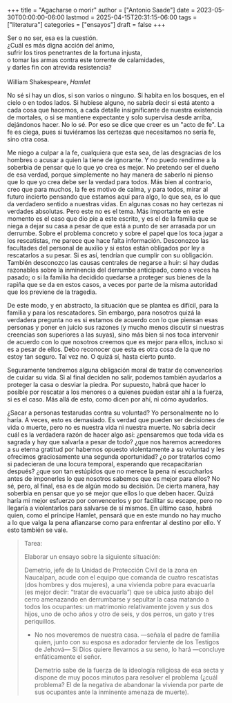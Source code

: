 +++
title = "Agacharse o morir"
author = ["Antonio Saade"]
date = 2023-05-30T00:00:00-06:00
lastmod = 2025-04-15T20:31:15-06:00
tags = ["literatura"]
categories = ["ensayos"]
draft = false
+++

<div class="verse">

Ser o no ser, esa es la cuestión.<br />
¿Cuál es más digna acción del ánimo,<br />
sufrir los tiros penetrantes de la fortuna injusta,<br />
o tomar las armas contra este torrente de calamidades,<br />
y darles fin con atrevida resistencia?<br />
<br />
William Shakespeare, _Hamlet_<br />

</div>

No sé si hay un dios, si son varios o ninguno. Si habita en los bosques, en el cielo o en todos lados. Si hubiese alguno, no sabría decir si está atento a cada cosa que hacemos, a cada detalle insignificante de nuestra existencia de mortales, o si se mantiene expectante y solo supervisa desde arriba, dejándonos hacer. No lo sé. Por eso se dice que creer es un "acto de fe". La fe es ciega, pues si tuviéramos las certezas que necesitamos no sería fe, sino otra cosa.

Me niego a culpar a la fe, cualquiera que esta sea, de las desgracias de los hombres o acusar a quien la tiene de ignorante. Y no puedo rendirme a la soberbia de pensar que lo que yo crea es mejor. No pretendo ser el dueño de esa verdad, porque simplemente no hay manera de saberlo ni pienso que lo que yo crea debe ser la verdad para todos. Más bien al contrario, creo que para muchos, la fe es motivo de calma, y para todos, mirar al futuro incierto pensando que estamos aquí para algo, lo que sea, es lo que da verdadero sentido a nuestras vidas. En algunas cosas no hay certezas ni verdades absolutas. Pero este no es el tema. Más importante en este momento es el caso que dio pie a este escrito, y es el de la familia que se niega a dejar su casa a pesar de que está a punto de ser arrasada por un derrumbe. Sobre el problema concreto y sobre el papel que los toca jugar a los rescatistas, me parece que hace falta información. Desconozco las facultades del personal de auxilio y si estos están obligados por ley a rescatarlos a su pesar. Si es así, tendrían que cumplir con su obligación. También desconozco las causas centrales de negarse a huir: si hay dudas razonables sobre la inminencia del derrumbe anticipado, como a veces ha pasado; o si la familia ha decidido quedarse a proteger sus bienes de la rapiña que se da en estos casos, a veces por parte de la misma autoridad que los previene de la tragedia.

De este modo, y en abstracto, la situación que se plantea es difícil, para la familia y para los rescatadores. Sin embargo, para nosotros quizá la verdadera pregunta no es si estamos de acuerdo con lo que piensan esas personas y poner en juicio sus razones (y mucho menos discutir si nuestras creencias son superiores a las suyas), sino más bien si nos toca intervenir de acuerdo con lo que nosotros creemos que es mejor para ellos, incluso si es a pesar de ellos. Debo reconocer que esta es otra cosa de la que no estoy tan seguro. Tal vez no. O quizá sí, hasta cierto punto.

Seguramente tendremos alguna obligación moral de tratar de convencerlos de cuidar su vida. Si al final deciden no salir, podemos también ayudarlos a proteger la casa o desviar la piedra. Por supuesto, habrá que hacer lo posible por rescatar a los menores o a quienes puedan estar ahí a la fuerza, si es el caso. Más allá de esto, como dicen por ahí, ni cómo ayudarlos.

¿Sacar a personas testarudas contra su voluntad? Yo personalmente no lo haría. A veces, esto es demasiado. Es verdad que pueden ser decisiones de vida o muerte, pero no es nuestra vida ni nuestra muerte. No sabría decir cuál es la verdadera razón de hacer algo así: ¿pensaremos que toda vida es sagrada y hay que salvarla a pesar de todo? ¿que nos haremos acreedores a su eterna gratitud por habernos opuesto violentamente a su voluntad y les ofrecimos graciosamente una segunda oportunidad? ¿o por tratarlos como si padecieran de una locura temporal, esperando que recapacitarían después? ¿que son tan estúpidos que no merece la pena ni escucharlos antes de imponerles lo que nosotros sabemos que es mejor para ellos? No sé, pero, al final, esa es de algún modo su decisión. De cierta manera, hay soberbia en pensar que yo sé mejor que ellos lo que deben hacer. Quizá haría mi mejor esfuerzo por convencerlos y por facilitar su escape, pero no llegaría a violentarlos para salvarse de sí mismos. En último caso, habrá quien, como el príncipe Hamlet, pensará que en este mundo no hay mucho a lo que valga la pena afianzarse como para enfrentar al destino por ello. Y esto también se vale.

> Tarea:
>
> Elaborar un ensayo sobre la siguiente situación:
>
> Demetrio, jefe de la Unidad de Protección Civil de la zona en Naucalpan, acude con el equipo que comanda de cuatro rescatistas (dos hombres y dos mujeres), a una vivienda pobre para evacuarla (es mejor decir: “tratar de evacuarla”) que se ubica justo abajo del cerro amenazando en derrumbarse y sepultar la casa matando a todos los ocupantes: un matrimonio relativamente joven y sus dos hijos, uno de ocho años y otro de seis, y dos perros, un gato y tres periquillos.
>
> -   No nos moveremos de nuestra casa. —señala el padre de familia quien, junto con su esposa es adorador ferviente de los Testigos de Jehová— Si Dios quiere llevarnos a su seno, lo hará —concluye enfáticamente el señor.
>
>     Demetrio sabe de la fuerza de la ideología religiosa de esa secta y dispone de muy pocos minutos para resolver el problema (¿cuál problema? El de la negativa de abandonar la vivienda por parte de sus ocupantes ante la inminente amenaza de muerte).
